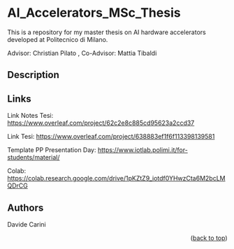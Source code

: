 # AI_Accelerators_MSc_Thesis
This is a repository for my master thesis on AI hardware accelerators developed at Politecnico di Milano.

Advisor: Christian Pilato , 
Co-Advisor: Mattia Tibaldi


<!-- DESCRIPTION -->
## Description


<!-- RELATIVE LINKS -->
## Links

Link Notes Tesi: https://www.overleaf.com/project/62c2e8c885cd95623a2ccd37 

Link Tesi: https://www.overleaf.com/project/638883ef1f6f113398139581

Template PP Presentation Day: https://www.iotlab.polimi.it/for-students/material/

Colab: https://colab.research.google.com/drive/1pKZtZ9_iotdf0YHwzCta6M2bcLMQDrCG

<!-- AUTHORS -->
## Authors

Davide Carini

<p align="right">(<a href="#readme-top">back to top</a>)</p>
